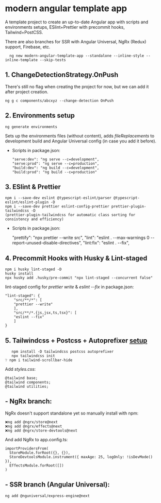 # modern angular template app
A template project to create an up-to-date Angular app with scripts and environments setups, ESlint+Prettier with precommit hooks, Tailwind+PostCSS.

There are also branches for SSR with Angular Universal, NgRx (Redux) support, Firebase, etc.

	  ng new modern-angular-template-app --standalone --inline-style --inline-template --skip-tests

## 1. ChangeDetectionStrategy.OnPush
There's still no flag when creating the project for now, but we can add it after project creation.

    ng g c components/abcxyz --change-detection OnPush

## 2. Environments setup
    ng generate environments
Sets up the environments files (without content), adds _fileReplacements_ to development build and Angular Universal config (in case you add it before).
- Scripts in package.json:

      "serve:dev": "ng serve --c=development",
      "serve:prod": "ng serve --c=production",
      "build:dev": "ng build --c=development",
      "build:prod": "ng build --c=production"

## 3. ESlint & Prettier
    npm i --save-dev eslint @typescript-eslint/parser @typescript-eslint/eslint-plugin -D
    npm i --save-dev prettier eslint-config-prettier prettier-plugin-tailwindcss -D
    (prettier-plugin-tailwindcss for automatic class sorting for consistency and efficiency)
- Scripts in package.json:

    "prettify": "npx prettier --write src",
    "lint": "eslint . --max-warnings 0 --report-unused-disable-directives",
    "lint:fix": "eslint . --fix",

## 4. Precommit Hooks with Husky & Lint-staged
    npm i husky lint-staged -D
    husky install
    npx husky add .husky/pre-commit "npx lint-staged --concurrent false"


lint-staged config for *prettier write* & *eslint --fix* in package.json:

    "lint-staged": {
        "src/**/*": [
        "prettier --write"
        ],
        "src/**/*.{js,jsx,ts,tsx}": [
        "eslint --fix"
        ]
    }

## 5. Tailwindcss + Postcss + Autoprefixer [setup](https://tailwindcss.com/docs/installation)
       npm install -D tailwindcss postcss autoprefixer
       npx tailwindcss init
    ❔ npm i tailwind-scrollbar-hide
Add *styles.css*: 

    @tailwind base;
    @tailwind components;
    @tailwind utilities;

## - NgRx branch: 
NgRx doesn't support standalone yet so manually install with npm:

    ❌ng add @ngrx/store@next
    ❌ng add @ngrx/effects@next
    ❌ng add @ngrx/store-devtools@next 

And add NgRx to app.config.ts:

    importProvidersFrom(
      StoreModule.forRoot({}, {}),
      StoreDevtoolsModule.instrument({ maxAge: 25, logOnly: !isDevMode() }),
      EffectsModule.forRoot([])
    )

## - SSR branch (Angular Universal):
    ng add @nguniversal/express-engine@next


